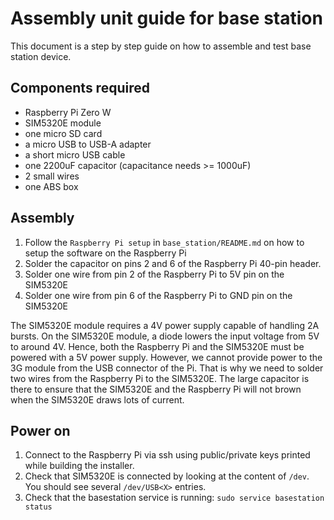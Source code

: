 # Assembly unit guide for base station

This document is a step by step guide on how to assemble and test base station
device.

## Components required

- Raspberry Pi Zero W
- SIM5320E module
- one micro SD card
- a micro USB to USB-A adapter
- a short micro USB cable
- one 2200uF capacitor (capacitance needs >= 1000uF)
- 2 small wires
- one ABS box

## Assembly

1. Follow the `Raspberry Pi setup` in `base_station/README.md` on how to setup the software on the Raspberry Pi
2. Solder the capacitor on pins 2 and 6 of the Raspberry Pi 40-pin header.
3. Solder one wire from pin 2 of the Raspberry Pi to 5V pin on the SIM5320E
4. Solder one wire from pin 6 of the Raspberry Pi to GND pin on the SIM5320E

The SIM5320E module requires a 4V power supply capable of handling 2A bursts. On the SIM5320E module, a diode lowers the input voltage from 5V to around 4V. Hence, both the Raspberry Pi and the SIM5320E must be powered with a 5V power supply. However, we cannot provide power to the 3G module from the USB connector of the Pi. That is why we need to solder two wires from the Raspberry Pi to the SIM5320E. The large capacitor is there to ensure that the SIM5320E and the Raspberry Pi will not brown when the SIM5320E draws lots of current.

## Power on

1. Connect to the Raspberry Pi via ssh using public/private keys printed while building the installer.
2. Check that SIM5320E is connected by looking at the content of `/dev`. You should see several `/dev/USB<X>` entries.
3. Check that the basestation service is running: `sudo service basestation status`
